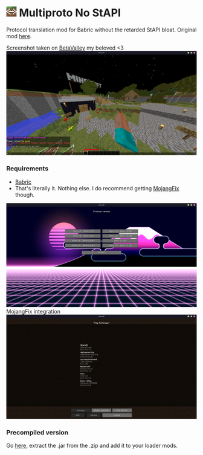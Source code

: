 # ![Multiproto](img/icon_27x27.png) Multiproto No StAPI
Protocol translation mod for Babric without the retarded StAPI bloat. Original mod [here](https://modrinth.com/mod/multiproto). 

Screenshot taken on [BetaValley](https://www.youtube.com/watch?v=XNROtZUusJE) my beloved <3
![Screenshot](img/screenshot.png)

### Requirements

- [Babric](https://babric.github.io/)
- That's literally it. Nothing else. I do recommend getting [MojangFix](https://modrinth.com/mod/mojangfix) though.

![Version List](img/version_list.png)
MojangFix integration
![Server List](img/server_list.png)

### Precompiled version
Go [here](https://nightly.link/FreeCliff/multiproto-nostapi/workflows/build/master/Artifacts.zip), extract the .jar from the .zip and add it to your loader mods.